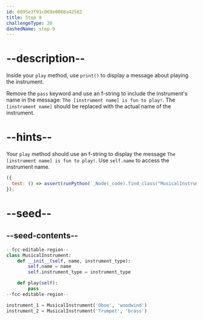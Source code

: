 ```yaml
---
id: 6895e3f91c069e0068a42582
title: Step 9
challengeType: 20
dashedName: step-9
---
```


# --description--

Inside your `play` method, use `print()` to display a message about playing the instrument.

Remove the `pass` keyword and use an f-string to include the instrument's name in the message: `The [instrument name] is fun to play!`. The `[instrument name]` should be replaced with the actual name of the instrument.

# --hints--

Your `play` method should use an f-string to display the message `The [instrument name] is fun to play!`. Use `self.name` to access the instrument name.

```js
({
  test: () => assert(runPython(`_Node(_code).find_class("MusicalInstrument").find_function("play").has_call('print(f"The {self.name} is fun to play!")')`))
});
```

# --seed--

## --seed-contents--

```py
--fcc-editable-region--
class MusicalInstrument:
    def __init__(self, name, instrument_type):
        self.name = name
        self.instrument_type = instrument_type

    def play(self):
        pass
--fcc-editable-region--

instrument_1 = MusicalInstrument('Oboe', 'woodwind')
instrument_2 = MusicalInstrument('Trumpet', 'brass')

```
